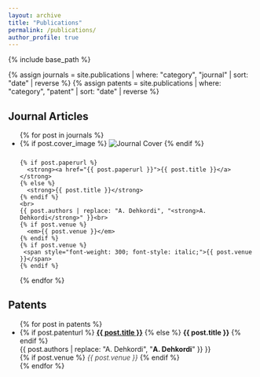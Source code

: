 ```yaml
---
layout: archive
title: "Publications"
permalink: /publications/
author_profile: true
---
```


{% include base_path %}

{% assign journals = site.publications | where: "category", "journal" | sort: "date" | reverse %}
{% assign patents = site.publications | where: "category", "patent" | sort: "date" | reverse %}

<h2>Journal Articles</h2>
<ul>
{% for post in journals %}
  <li>
    {% if post.cover_image %}
      <img src="{{ post.cover_image }}" alt="Journal Cover" style="max-width:200px; margin-bottom:10px;">
    {% endif %}
    
    {% if post.paperurl %}
      <strong><a href="{{ post.paperurl }}">{{ post.title }}</a></strong>
    {% else %}
      <strong>{{ post.title }}</strong>
    {% endif %}
    <br>
    {{ post.authors | replace: "A. Dehkordi", "<strong>A. Dehkordi</strong>" }}<br>
    {% if post.venue %}
      <em>{{ post.venue }}</em>
    {% endif %}
    {% if post.venue %}
     <span style="font-weight: 300; font-style: italic;">{{ post.venue }}</span>
    {% endif %}
  </li>
{% endfor %}
</ul>


<h2>Patents</h2>
<ul>
{% for post in patents %}
  <li>
    {% if post.patenturl %}
      <strong><a href="{{ post.patenturl }}">{{ post.title }}</a></strong>
    {% else %}
      <strong>{{ post.title }}</strong>
    {% endif %}
    <br>
    {{ post.authors | replace: "A. Dehkordi", "<strong>A. Dehkordi</strong>" }} }}<br>
    {% if post.venue %}
     <span style="font-weight: 300; font-style: italic;">{{ post.venue }}</span>
    {% endif %}
  </li>
{% endfor %}
</ul>
